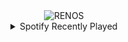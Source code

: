 <div align="center">
<picture>
    <source media="(prefers-color-scheme: dark)" srcset="https://i.ibb.co/XbttTTZ/output-gif.gif">
    <source media="(prefers-color-scheme: light)" srcset="https://i.ibb.co/XbttTTZ/output-gif.gif">
    <img alt="RENOS" src="https://i.ibb.co/XbttTTZ/output-gif.gif">
</picture>
<details>
<summary>Spotify Recently Played</summary>
<img src="https://spotify-recently-played-readme.vercel.app/api?user=31d6d6zerc5ct6kck32na2ozsqf4&unique=1&width=400" alt="Spotify" />
</details>
</div>

<!-- Image deletion URL: https://ibb.co/QfMMGGF/d9b8ad24f7aa8808206800d619149b23 -->